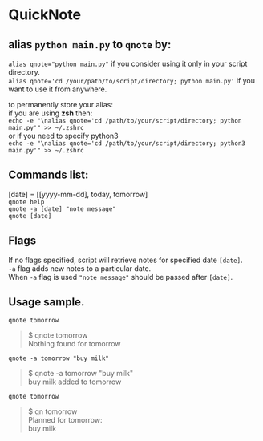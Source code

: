 # QuickNote

## alias `python main.py` to `qnote` by:  
`alias qnote="python main.py"` if you consider using it only in your script directory.  
`alias qnote='cd /your/path/to/script/directory; python main.py'` if you want to use it from anywhere.  

to permanently store your alias:  
if you are using **zsh** then:  
`echo -e "\nalias qnote='cd /path/to/your/script/directory; python main.py'" >> ~/.zshrc`  
or if you need to specify python3  
`echo -e "\nalias qnote='cd /path/to/your/script/directory; python3 main.py'" >> ~/.zshrc`  

## Commands list:  
[date] = [[yyyy-mm-dd], today, tomorrow]  
`qnote help`  
`qnote -a [date] "note message"`    
`qnote [date]`    

## Flags
If no flags specified, script will retrieve notes for specified date `[date]`.  
`-a` flag adds new notes to a particular date.  
When `-a` flag is used `"note message"` should be passed after `[date]`.

## Usage sample.  

`qnote tomorrow`
>$ qnote tomorrow  
>Nothing found for tomorrow  

`qnote -a tomorrow "buy milk"`
>$ qnote -a tomorrow "buy milk"  
buy milk added to tomorrow  


`qnote tomorrow`
>$ qn tomorrow  
Planned for tomorrow:  
        buy milk  

